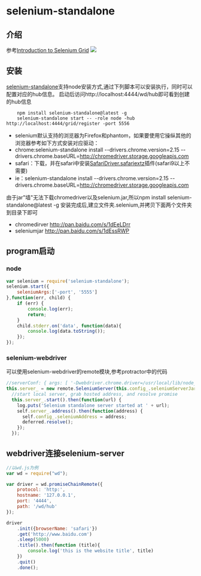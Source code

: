 # selenium-standalone

## 介绍

参考<a href="http://www.guru99.com/introduction-to-selenium-grid.html">Introduction to Selenium Grid<a>
<img src="http://inetfuture.com/2015/03/18/selenium-terms-explained/grid-architecture.png">
## 安装
[selenium-standalone](https://www.npmjs.com/package/selenium-standalone)支持node安装方式,通过下列脚本可以安装执行，同时可以配置对应的hub信息。
启动后访问http://localhost:4444/wd/hub即可看到创建的hub信息
   
```shell
	npm install selenium-standalone@latest -g
	selenium-standalone start -- -role node -hub http://localhost:4444/grid/register -port 5556
``` 
  - selenium默认支持的浏览器为Firefox和phantom，如果要使用它操纵其他的浏览器参考如下方式安装对应驱动：
  - chrome:selenium-standalone install --drivers.chrome.version=2.15 --drivers.chrome.baseURL=http://chromedriver.storage.googleapis.com
  - safari：下载，并在safari中安装<a href="http://selenium-release.storage.googleapis.com/index.html" target="_blank">SafariDriver.safariextz</a>插件(safari9以上不需要)
  - ie：selenium-standalone install --drivers.chrome.version=2.15 --drivers.chrome.baseURL=http://chromedriver.storage.googleapis.com

由于jar"墙"无法下载chromedriver以及selenium.jar,所以npm install selenium-standalone@latest -g 安装完成后,建立文件夹.selenium,并拷贝下面两个文件夹到目录下即可
  
   - chromedirver http://pan.baidu.com/s/1dEeLDrr
   - seleniumjar http://pan.baidu.com/s/1dEssRWP


## program启动

### node

```javascript
var selenium = require('selenium-standalone');
selenium.start({
    seleniumArgs:['-port', '5555']
},function(err, child) {
    if (err) {
        console.log(err);
        return;
    }
    child.stderr.on('data', function(data){
        console.log(data.toString());
    });
});
```

### selenium-webdriver

可以使用selenium-webdriver的remote模块,参考protractor中的代码

```javascript
//serverConf: { args: [ '-Dwebdriver.chrome.driver=/usr/local/lib/node_modules/protractor/selenium/chromedriver' ],port: 'xxx' }
this.server_ = new remote.SeleniumServer(this.config_.seleniumServerJar, serverConf);
  //start local server, grab hosted address, and resolve promise
  this.server_.start().then(function(url) {
    log.puts('Selenium standalone server started at ' + url);
    self.server_.address().then(function(address) {
      self.config_.seleniumAddress = address;
      deferred.resolve();
    });
  });
```

## webdriver连接selenium-server

```javascript
//以wd.js为例
var wd = require("wd");

var driver = wd.promiseChainRemote({
    protocol: 'http:',
    hostname: '127.0.0.1',
    port: '4444',
    path: '/wd/hub'
});

driver
    .init({browserName: 'safari'})
    .get('http://www.baidu.com')
    .sleep(5000)
    .title().then(function (title){
        console.log('this is the website title', title)
    })
    .quit()
    .done();

```


